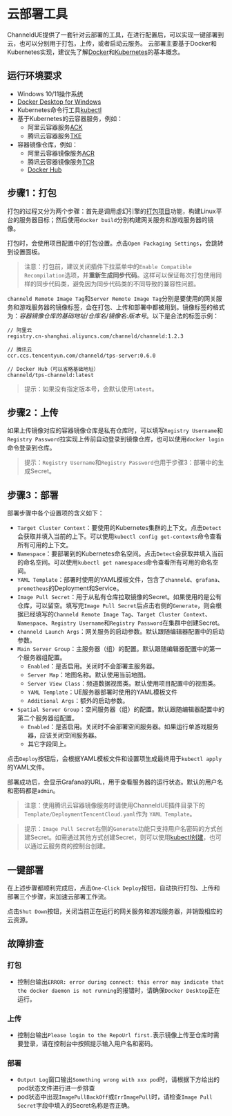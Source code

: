 # 云部署工具
ChanneldUE提供了一套针对云部署的工具，在进行配置后，可以实现一键部署到云，也可以分别用于打包，上传，或者启动云服务。
云部署主要基于Docker和Kubernetes实现，建议先了解[Docker](https://docs.docker.com/get-started/overview)和[Kubernetes](https://kubernetes.io/docs/concepts/overview/what-is-kubernetes)的基本概念。

## 运行环境要求
- Windows 10/11操作系统
- [Docker Desktop for Windows](https://docs.docker.com/desktop/windows/install)
- Kubernetes命令行工具[kubectl](https://kubernetes.io/docs/reference/kubectl)
- 基于Kubernetes的云容器服务，例如：
  - 阿里云容器服务[ACK](https://www.aliyun.com/product/containerservice)
  - 腾讯云容器服务[TKE](https://cloud.tencent.com/product/tke)
- 容器镜像仓库，例如：
  - 阿里云容器镜像服务[ACR](https://www.aliyun.com/product/acr)
  - 腾讯云容器镜像服务[TCR](https://cloud.tencent.com/product/tcr)
  - [Docker Hub](https://hub.docker.com)

## 步骤1：打包
打包的过程又分为两个步骤：首先是调用虚幻引擎的[打包项目](https://docs.unrealengine.com/4.27/en-US/Basics/Projects/Packaging/)功能，构建Linux平台的服务器目标；然后使用`docker build`分别构建网关服务和游戏服务器的镜像。

打包时，会使用项目配置中的打包设置。点击`Open Packaging Settings`，会跳转到设置面板。

>注意：打包前，建议关闭插件下拉菜单中的`Enable Compatible Recompilation`选项，并**重新生成同步代码**。这样可以保证每次打包使用同样的同步代码类，避免因为同步代码类的不同导致的兼容性问题。

`channeld Remote Image Tag`和`Server Remote Image Tag`分别是要使用的网关服务和游戏服务器的镜像标签，会在打包、上传和部署中都被用到。镜像标签的格式为：*容器镜像仓库的基础地址*/*仓库名*/*镜像名*:*版本号*。以下是合法的标签示例：
```
// 阿里云
registry.cn-shanghai.aliyuncs.com/channeld/channeld:1.2.3

// 腾讯云
ccr.ccs.tencentyun.com/channeld/tps-server:0.6.0

// Docker Hub（可以省略基础地址）
channeld/tps-channeld:latest
```

>提示：如果没有指定版本号，会默认使用`latest`。

## 步骤2：上传
如果上传镜像对应的容器镜像仓库是私有仓库时，可以填写`Registry Username`和`Registry Password`拉实现上传前自动登录到镜像仓库，也可以使用`docker login`命令登录到仓库。

>提示：`Registry Username`和`Registry Password`也用于步骤3：部署中的生成Secret。
## 步骤3：部署
部署步骤中各个设置项的含义如下：
- `Target Cluster Context`：要使用的Kubernetes集群的上下文。点击`Detect`会获取并填入当前的上下。可以使用`kubectl config get-contexts`命令查看所有可用的上下文。
- `Namespace`：要部署到的Kubernetes命名空间。点击`Detect`会获取并填入当前的命名空间。可以使用`kubectl get namespaces`命令查看所有可用的命名空间。
- `YAML Template`：部署时使用的YAML模板文件，包含了`channeld`、`grafana`、`prometheus`的Deployment和Service。
- `Image Pull Secret`：用于从私有仓库拉取镜像的Secret。如果使用的是公有仓库，可以留空。填写完`Image Pull Secret`后点击右侧的`Generate`，则会根据已经填写的`Channeld Remote Image Tag`、`Target Cluster Context`、`Namespace`、`Registry Username`和`Registry Password`在集群中创建Secret。
- `channeld Launch Args`：网关服务的启动参数。默认跟随编辑器配置中的启动参数。
- `Main Server Group`：主服务器（组）的配置。默认跟随编辑器配置中的第一个服务器组配置。
  - `Enabled`：是否启用。关闭时不会部署主服务器。
  - `Server Map`：地图名称。默认使用当前地图。
  - `Server View Class`：频道数据视图类。默认使用项目配置中的视图类。
  - `YAML Template`：UE服务器部署时使用的YAML模板文件
  - `Additional Args`：额外的启动参数。
- `Spatial Server Group`：空间服务器（组）的配置。默认跟随编辑器配置中的第二个服务器组配置。
  - `Enabled`：是否启用。关闭时不会部署空间服务器。如果运行单游戏服务器，应该关闭空间服务器。
  - 其它字段同上。

点击`Deploy`按钮后，会根据YAML模板文件和设置项生成最终用于`kubectl apply`的YAML文件。

部署成功后，会显示Grafana的URL，用于查看服务器的运行状态。默认的用户名和密码都是`admin`。

>注意：使用腾讯云容器镜像服务时请使用ChanneldUE插件目录下的`Template/DeploymentTencentCloud.yaml`作为 `YAML Template`。

>提示：`Image Pull Secret`右侧的`Generate`功能只支持用户名密码的方式创建Secret。如需通过其他方式创建Secret，则可以使用[kubectl创建](https://kubernetes.io/zh-cn/docs/concepts/configuration/secret/#creating-a-secret)，也可以通过云服务商的控制台创建。

## 一键部署
在上述步骤都顺利完成后，点击`One-Click Deploy`按钮，自动执行打包、上传和部署三个步骤，来加速云部署工作流。

点击`Shut Down`按钮，关闭当前正在运行的网关服务和游戏服务器，并销毁相应的云资源。

## 故障排查
### 打包
- 控制台输出`ERROR: error during connect: this error may indicate that the docker daemon is not running`的报错时，请确保`Docker Desktop`正在运行。

### 上传
- 控制台输出`Please login to the RepoUrl first.`表示镜像上传至仓库时需要登录，请在控制台中按照提示输入用户名和密码。

### 部署
- `Output Log`窗口输出`Something wrong with xxx pod`时，请根据下方给出的pod状态文件进行进一步排查
- pod状态中出现`ImagePullBackOff`或`ErrImagePull`时，请检查`Image Pull Secret`字段中填入的Secret名称是否正确。